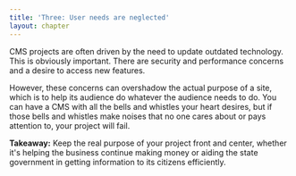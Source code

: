 ```yaml
---
title: 'Three: User needs are neglected'
layout: chapter
---
```



CMS projects are often driven by the need to update outdated technology. This is obviously important. There are security and performance concerns and a desire to access new features.

However, these concerns can overshadow the actual purpose of a site, which is to help its audience do whatever the audience needs to do. You can have a CMS with all the bells and whistles your heart desires, but if those bells and whistles make noises that no one cares about or pays attention to, your project will fail.

**Takeaway:** Keep the real purpose of your project front and center, whether it's helping the business continue making money or aiding the state government in getting information to its citizens efficiently.
